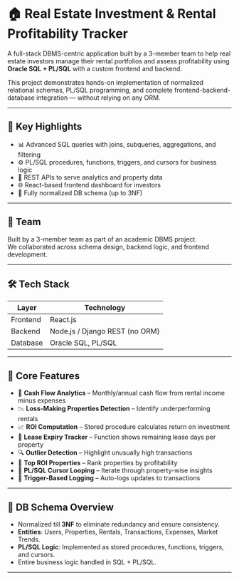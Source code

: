 # 🏠 Real Estate Investment & Rental Profitability Tracker

A full-stack DBMS-centric application built by a 3-member team to help real estate investors manage their rental portfolios and assess profitability using **Oracle SQL + PL/SQL** with a custom frontend and backend.

This project demonstrates hands-on implementation of normalized relational schemas, PL/SQL programming, and complete frontend-backend-database integration — without relying on any ORM.

---

## 📌 Key Highlights

- 📊 Advanced SQL queries with joins, subqueries, aggregations, and filtering
- ⚙️ PL/SQL procedures, functions, triggers, and cursors for business logic
- 🔄 REST APIs to serve analytics and property data
- 🌐 React-based frontend dashboard for investors
- 🧱 Fully normalized DB schema (up to 3NF)

---

## 👥 Team

Built by a 3-member team as part of an academic DBMS project.  
We collaborated across schema design, backend logic, and frontend development.

---

## 🛠 Tech Stack

| Layer        | Technology                          |
|--------------|--------------------------------------|
| Frontend     | React.js                             |
| Backend      | Node.js / Django REST (no ORM)       |
| Database     | Oracle SQL, PL/SQL                   |

---

## 🧩 Core Features

- 💸 **Cash Flow Analytics** – Monthly/annual cash flow from rental income minus expenses
- 📉 **Loss-Making Properties Detection** – Identify underperforming rentals
- 📈 **ROI Computation** – Stored procedure calculates return on investment
- 📆 **Lease Expiry Tracker** – Function shows remaining lease days per property
- 🔍 **Outlier Detection** – Highlight unusually high transactions
- 🏅 **Top ROI Properties** – Rank properties by profitability
- 🔁 **PL/SQL Cursor Looping** – Iterate through property-wise insights
- 🧾 **Trigger-Based Logging** – Auto-logs updates to transactions

---

## 🧠 DB Schema Overview

- Normalized till **3NF** to eliminate redundancy and ensure consistency.
- **Entities**: Users, Properties, Rentals, Transactions, Expenses, Market Trends.
- **PL/SQL Logic**: Implemented as stored procedures, functions, triggers, and cursors.
- Entire business logic handled in SQL + PL/SQL.

---
